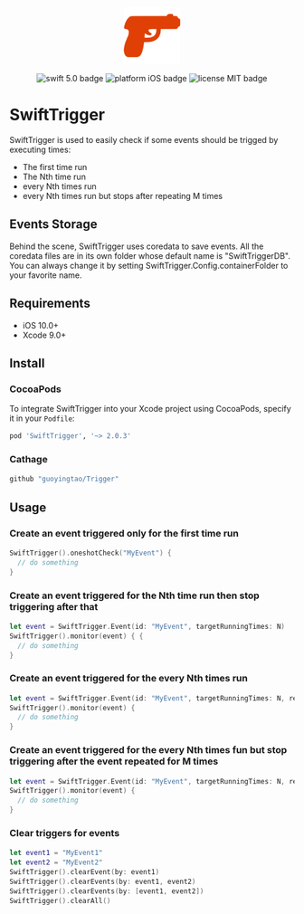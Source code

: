<p align="center">
  <img src="logo.png" height="100" max-width="90%" alt="Swift Trigger" />
</p>

<p align="center">
<img src="https://img.shields.io/badge/swift-5.0-orange.svg" alt="swift 5.0 badge" />
<img src="https://img.shields.io/badge/platform-iOS-lightgrey.svg" alt="platform iOS badge" />
<img src="https://img.shields.io/badge/license-MIT-black.svg" alt="license MIT badge" />
</p>

# SwiftTrigger

SwiftTrigger is used to easily check if some events should be trigged by executing times:
- The first time run
- The Nth time run
- every Nth times run
- every Nth times run but stops after repeating M times

## Events Storage
Behind the scene, SwiftTrigger uses coredata to save events. All the coredata files are in its own folder whose default name is "SwiftTriggerDB". You can always change it by setting SwiftTrigger.Config.containerFolder to your favorite name.

## Requirements

* iOS 10.0+
* Xcode 9.0+

## Install

### CocoaPods

To integrate SwiftTrigger into your Xcode project using CocoaPods, specify it in your `Podfile`:

```ruby
pod 'SwiftTrigger', '~> 2.0.3'
```

### Cathage

```ruby
github "guoyingtao/Trigger"
```

## Usage

### Create an event triggered only for the first time run
```swift
SwiftTrigger().oneshotCheck("MyEvent") {
  // do something
}
```

### Create an event triggered for the Nth time run then stop triggering after that
```swift
let event = SwiftTrigger.Event(id: "MyEvent", targetRunningTimes: N)
SwiftTrigger().monitor(event) { {
  // do something
}
```

### Create an event triggered for the every Nth times run
```swift
let event = SwiftTrigger.Event(id: "MyEvent", targetRunningTimes: N, repeatTimes: 0)
SwiftTrigger().monitor(event) {
  // do something
}
```

### Create an event triggered for the every Nth times fun but stop triggering after the event repeated for M times
```swift
let event = SwiftTrigger.Event(id: "MyEvent", targetRunningTimes: N, repeatTimes: M)
SwiftTrigger().monitor(event) {
  // do something
}
```

### Clear triggers for events
```swift
let event1 = "MyEvent1"
let event2 = "MyEvent2"
SwiftTrigger().clearEvent(by: event1)
SwiftTrigger().clearEvents(by: event1, event2)
SwiftTrigger().clearEvents(by: [event1, event2])
SwiftTrigger().clearAll()
```


